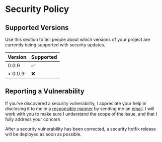 # Security Policy

## Supported Versions

Use this section to tell people about which versions of your project are
currently being supported with security updates.

| Version | Supported          |
| ------- | ------------------ |
| 0.0.9   | :white_check_mark: |
| < 0.0.9   | :x:                |

## Reporting a Vulnerability

If you've discovered a security vulnerability, I appreciate your help in disclosing it to me 
in a [responsible manner][link-responsible-disclosure] by sending me an [email](mailto:smhex@mailbox.org?subject=%5BSECURITY%5D).
I will work with you to make sure I understand the scope of the issue, and that I fully address your concern.

After a security vulnerability has been corrected, a security hotfix release will be deployed as soon as possible.

[link-responsible-disclosure]: http://en.wikipedia.org/wiki/Responsible_disclosure
